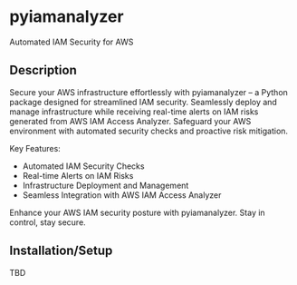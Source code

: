 # pyiamanalyzer
Automated IAM Security for AWS

## Description
Secure your AWS infrastructure effortlessly with pyiamanalyzer – a Python package designed for streamlined IAM security. Seamlessly deploy and manage infrastructure while receiving real-time alerts on IAM risks generated from AWS IAM Access Analyzer. Safeguard your AWS environment with automated security checks and proactive risk mitigation.

Key Features:

* Automated IAM Security Checks
* Real-time Alerts on IAM Risks
* Infrastructure Deployment and Management
* Seamless Integration with AWS IAM Access Analyzer

Enhance your AWS IAM security posture with pyiamanalyzer. Stay in control, stay secure.

## Installation/Setup

TBD